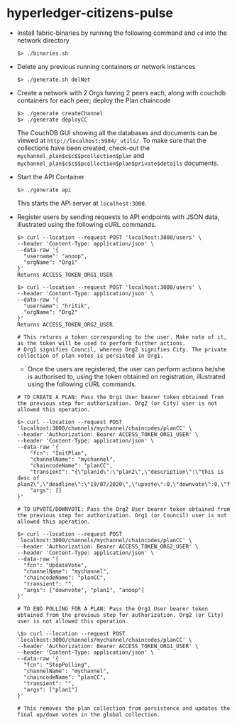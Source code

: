 # hyperledger-citizens-pulse

- Install fabric-binaries by running the following command and `cd` into the network directory
  ```
  $> ./binaries.sh
  ```
- Delete any previous running containers or network instances
  ```
  $> ./generate.sh delNet
  ```
- Create a network with 2 Orgs having 2 peers each, along with couchdb containers for each peer; deploy the Plan chaincode
  ```
  $> ./generate createChannel
  $> ./generate deployCC
  ```
  The CouchDB GUI showing all the databases and documents can be viewed at `http://localhost:5984/_utils/`. To make sure that the collections have been created, check-out the `mychannel_plan$c$c$$pcollection$plan` and `mychannel_plan$c$c$$pcollection$plan$private$details` documents.
- Start the API Container
  ```
  $> ./generate api
  ```
  This starts the API server at `localhost:3000`.
- Register users by sending requests to API endpoints with JSON data, illustrated using the following cURL commands.

  ```
  $> curl --location --request POST 'localhost:3000/users' \
  --header 'Content-Type: application/json' \
  --data-raw '{
    "username": "anoop",
    "orgName": "Org1"
  }'
  Returns ACCESS_TOKEN_ORG1_USER

  $> curl --location --request POST 'localhost:3000/users' \
  --header 'Content-Type: application/json' \
  --data-raw '{
    "username": "hritik",
    "orgName": "Org2"
  }'
  Returns ACCESS_TOKEN_ORG2_USER

  # This returns a token corresponding to the user. Make note of it, as the token will be used to perform further actions.
  # Org1 signifies Council, whereas Org2 signifies City. The private collection of plan votes is persisted in Org1.
  ```

  - Once the users are registered, the user can perform actions he/she is authorised to, using the token obtained on registration, illustrated using the following cURL commands.

  ```
  # TO CREATE A PLAN: Pass the Org1 User bearer token obtained from the previous step for authorization. Org2 (or City) user is not allowed this operation.

  $> curl --location --request POST 'localhost:3000/channels/mychannel/chaincodes/planCC' \
  --header 'Authorization: Bearer ACCESS_TOKEN_ORG1_USER' \
  --header 'Content-Type: application/json' \
  --data-raw '{
      "fcn": "InitPlan",
      "channelName": "mychannel",
      "chaincodeName": "planCC",
      "transient": "{\"planid\":\"plan2\",\"description\":\"this is desc of plan2\",\"deadline\":\"19/07/2020\",\"upvote\":0,\"downvote\":0,\"finalupvote\":0,\"finaldownvote\":0}",
      "args": []
  }'

  # TO UPVOTE/DOWNVOTE: Pass the Org2 User bearer token obtained from the previous step for authorization. Org1 (or Council) user is not allowed this operation.

  $> curl --location --request POST 'localhost:3000/channels/mychannel/chaincodes/planCC' \
  --header 'Authorization: Bearer ACCESS_TOKEN_ORG2_USER' \
  --header 'Content-Type: application/json' \
  --data-raw '{
    "fcn": "UpdateVote",
    "channelName": "mychannel",
    "chaincodeName": "planCC",
    "transient": "",
    "args": ["downvote", "plan1", "anoop"]
  }'

  # TO END POLLING FOR A PLAN: Pass the Org1 User bearer token obtained from the previous step for authorization. Org2 (or City) user is not allowed this operation.

  \$> curl --location --request POST 'localhost:3000/channels/mychannel/chaincodes/planCC' \
  --header 'Authorization: Bearer ACCESS_TOKEN_ORG1_USER' \
  --header 'Content-Type: application/json' \
  --data-raw '{
    "fcn": "StopPolling",
    "channelName": "mychannel",
    "chaincodeName": "planCC",
    "transient": "",
    "args": ["plan1"]
  }'

  # This removes the plan collection from persistence and updates the final up/down votes in the global collection.
  ```
